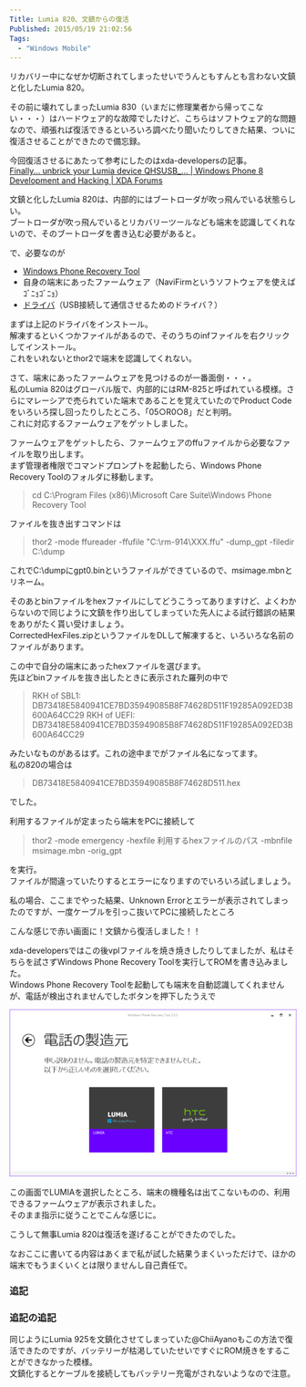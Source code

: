 ```yaml
---
Title: Lumia 820、文鎮からの復活
Published: 2015/05/19 21:02:56
Tags:
  - "Windows Mobile"
---
```

<?# OEmbed "https://blog.hitsujin.jp/entry/2015/04/18/154931" /?>

リカバリー中になぜか切断されてしまったせいでうんともすんとも言わない文鎮と化したLumia 820。  

その前に壊れてしまったLumia 830（いまだに修理業者から帰ってこない・・・）はハードウェア的な故障でしたけど、こちらはソフトウェア的な問題なので、頑張れば復活できるといろいろ調べたり聞いたりしてきた結果、ついに復活させることができたので備忘録。  


今回復活させるにあたって参考にしたのはxda-developersの記事。   
[Finally... unbrick your Lumia device QHSUSB_… | Windows Phone 8 Development and Hacking | XDA Forums](http://forum.xda-developers.com/windows-phone-8/development/help-programmer-unbrick-jtag-t3082592)  

文鎮と化したLumia 820は、内部的にはブートローダが吹っ飛んでいる状態らしい。  
ブートローダが吹っ飛んでいるとリカバリーツールなども端末を認識してくれないので、そのブートローダを書き込む必要があると。  

で、必要なのが

* [Windows Phone Recovery Tool](http://go.microsoft.com/fwlink/?LinkID=525569)
* 自身の端末にあったファームウェア（NaviFirmというソフトウェアを使えばｺﾞﾆｮｺﾞﾆｮ）
* [ドライバ](http://server1.infinity-best.com/download/index-1.php?dir=software/Drivers/&file=X2_FlashDriver_Emergency_XP.rar)（USB接続して通信させるためのドライバ？）

まずは上記のドライバをインストール。  
解凍するといくつかファイルがあるので、そのうちのinfファイルを右クリックしてインストール。  
これをいれないとthor2で端末を認識してくれない。  


さて、端末にあったファームウェアを見つけるのが一番面倒・・・。  
私のLumia 820はグローバル版で、内部的にはRM-825と呼ばれている模様。さらにマレーシアで売られていた端末であることを覚えていたのでProduct Codeをいろいろ探し回ったりしたところ、「05○R0○8」だと判明。  
これに対応するファームウェアをゲットしました。  
  

ファームウェアをゲットしたら、ファームウェアのffuファイルから必要なファイルを取り出します。  
まず管理者権限でコマンドプロンプトを起動したら、Windows Phone Recovery Toolのフォルダに移動します。  

> cd C:\Program Files (x86)\Microsoft Care Suite\Windows Phone Recovery Tool

ファイルを抜き出すコマンドは
>thor2 -mode ffureader -ffufile "C:\rm-914\XXX.ffu" -dump_gpt -filedir C:\dump  

これでC:\dumpにgpt0.binというファイルができているので、msimage.mbnとリネーム。  

そのあとbinファイルをhexファイルにしてどうこうってありますけど、よくわからないので同じように文鎮を作り出してしまっていた先人による試行錯誤の結果をありがたく貰い受けましょう。  
CorrectedHexFiles.zipというファイルをDLして解凍すると、いろいろな名前のファイルがあります。  

この中で自分の端末にあったhexファイルを選びます。  
先ほどbinファイルを抜き出したときに表示された羅列の中で
> RKH of SBL1: DB73418E5840941CE7BD35949085B8F74628D511F19285A092ED3B600A64CC29
> RKH of UEFI: DB73418E5840941CE7BD35949085B8F74628D511F19285A092ED3B600A64CC29

みたいなものがあるはず。これの途中までがファイル名になってます。  
私の820の場合は
>DB73418E5840941CE7BD35949085B8F74628D511.hex

でした。  

利用するファイルが定まったら端末をPCに接続して
>thor2 -mode emergency -hexfile 利用するhexファイルのパス -mbnfile msimage.mbn -orig_gpt  

を実行。  
ファイルが間違っていたりするとエラーになりますのでいろいろ試しましょう。  

私の場合、ここまでやった結果、Unknown Errorとエラーが表示されてしまったのですが、一度ケーブルを引っこ抜いてPCに接続したところ

<?# Twitter 600346281496547328 /?>

こんな感じで赤い画面に！文鎮から復活しました！！  

xda-developersではこの後vplファイルを焼き焼きしたりしてましたが、私はそちらを試さずWindows Phone Recovery Toolを実行してROMを書き込みました。  
Windows Phone Recovery Toolを起動しても端末を自動認識してくれませんが、電話が検出されませんでしたボタンを押下したうえで

![](20150519205555.png)   

この画面でLUMIAを選択したところ、端末の機種名は出てこないものの、利用できるファームウェアが表示されました。  
そのまま指示に従うことでこんな感じに。  

<?# Twitter 600346880837492736 /?>



<?# Twitter 600622941982756864 /?>

こうして無事Lumia 820は復活を遂げることができたのでした。  

なおここに書いてる内容はあくまで私が試した結果うまくいっただけで、ほかの端末でもうまくいくとは限りませんし自己責任で。  

### 追記

<?# Twitter 600634320026341377 /?>

### 追記の追記  

同じようにLumia 925を文鎮化させてしまっていた@ChiiAyanoもこの方法で復活できたのですが、バッテリーが枯渇していたせいですぐにROM焼きをすることができなかった模様。  
文鎮化するとケーブルを接続してもバッテリー充電がされないようなので注意。  